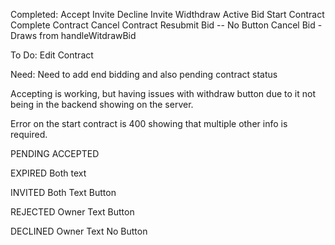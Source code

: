 Completed:
Accept Invite
Decline Invite
Widthdraw Active Bid
Start Contract
Complete Contract
Cancel Contract
Resubmit Bid -- No Button
Cancel Bid - Draws from handleWitdrawBid

To Do:
Edit Contract

Need:
Need to add end bidding
and also pending contract status

Accepting is working, but having issues with withdraw button due to it not being in the backend showing on the server.

Error on the start contract is 400 showing that multiple other info is required.

PENDING
ACCEPTED

EXPIRED
Both text

INVITED
Both Text
Button

REJECTED
Owner Text
Button

DECLINED
Owner Text
No Button
